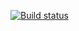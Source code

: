 [![Build status](https://ci.appveyor.com/api/projects/status/xwiotqi7ukdrfmgw?svg=true)](https://ci.appveyor.com/project/Tasilia/dz2-3-task2)
